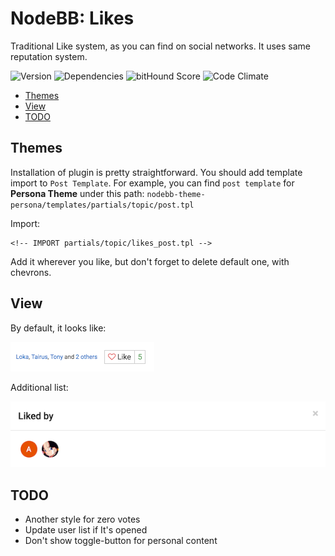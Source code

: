 # NodeBB: Likes

Traditional Like system, as you can find on social networks. It uses same reputation system.

![Version](https://img.shields.io/npm/v/nodebb-plugin-ns-likes.svg)
![Dependencies](https://david-dm.org/NicolasSiver/nodebb-plugin-ns-likes.svg)
![bitHound Score](https://www.bithound.io/github/NicolasSiver/nodebb-plugin-ns-likes/badges/score.svg)
![Code Climate](https://img.shields.io/codeclimate/github/NicolasSiver/nodebb-plugin-ns-likes.svg)

<!-- START doctoc generated TOC please keep comment here to allow auto update -->
<!-- DON'T EDIT THIS SECTION, INSTEAD RE-RUN doctoc TO UPDATE -->
 

- [Themes](#themes)
- [View](#view)
- [TODO](#todo)

<!-- END doctoc generated TOC please keep comment here to allow auto update -->

## Themes

Installation of plugin is pretty straightforward. You should add template import to `Post Template`. For example, you can find `post template` for **Persona Theme** under this path: `nodebb-theme-persona/templates/partials/topic/post.tpl`

Import:

    <!-- IMPORT partials/topic/likes_post.tpl -->
    
Add it wherever you like, but don't forget to delete default one, with chevrons.

## View

By default, it looks like:

![White Bootstrap Theme](screenshot.png)

Additional list:

![Floating Window](screenshot2.png)

## TODO 

- Another style for zero votes
- Update user list if It's opened
- Don't show toggle-button for personal content
